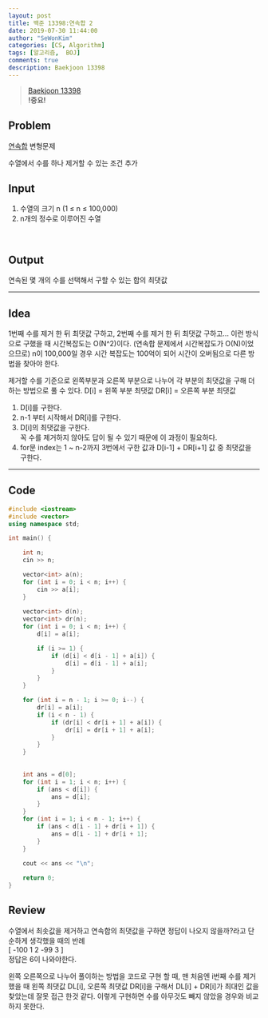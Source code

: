 ```yaml
---
layout: post
title: 백준 13398:연속합 2
date: 2019-07-30 11:44:00
author: "SeWonKim"
categories: [CS, Algorithm]
tags: [알고리즘,  BOJ]
comments: true
description: Baekjoon 13398
---
```


> [Baekjoon 13398](https://www.acmicpc.net/problem/13398)         
**!중요!**


## Problem
[연속합](https://sewonkimm.github.io/cs/algorithm/2019/07/30/Q1912.html) 변형문제

수열에서 수를 하나 제거할 수 있는 조건 추가


## Input
1. 수열의 크기 n (1 ≤ n ≤ 100,000)
2. n개의 정수로 이루어진 수열

​    

## Output
연속된 몇 개의 수를 선택해서 구할 수 있는 합의 최댓값



------



## Idea
1번째 수를 제거 한 뒤 최댓값 구하고, 2번째 수를 제거 한 뒤 최댓값 구하고... 이런 방식으로 구했을 때 시간복잡도는 O(N^2)이다. (연속합 문제에서 시간복잡도가 O(N)이었으므로)
n이 100,000일 경우 시간 복잡도는 100억이 되어 시간이 오버됨으로 다른 방법을 찾아야 한다.


제거할 수를 기준으로 왼쪽부분과 오른쪽 부분으로 나누어 각 부분의 최댓값을 구해 더하는 방법으로 풀 수 있다.
D[i] = 왼쪽 부분 최댓값
DR[i] = 오른쪽 부분 최댓값

1. D[i]를 구한다.
2. n-1 부터 시작해서 DR[i]를 구한다.
3. D[i]의 최댓값을 구한다.      
   꼭 수를 제거하지 않아도 답이 될 수 있기 때문에 이 과정이 필요하다.
4. for문 index는 1 ~ n-2까지 3번에서 구한 값과 D[i-1] + DR[i+1] 값 중 최댓값을 구한다.

------



## Code
```cpp
#include <iostream>
#include <vector>
using namespace std;

int main() {

	int n;
	cin >> n;

	vector<int> a(n);
	for (int i = 0; i < n; i++) {
		cin >> a[i];
	}
	
	vector<int> d(n);
	vector<int> dr(n);
	for (int i = 0; i < n; i++) {
		d[i] = a[i];

		if (i >= 1) {
			if (d[i] < d[i - 1] + a[i]) {
				d[i] = d[i - 1] + a[i];
			}
		}
	}

	for (int i = n - 1; i >= 0; i--) {
		dr[i] = a[i];
		if (i < n - 1) {
			if (dr[i] < dr[i + 1] + a[i]) {
				dr[i] = dr[i + 1] + a[i];
			}
		}
	}
	
	
	int ans = d[0];
	for (int i = 1; i < n; i++) {
		if (ans < d[i]) {
			ans = d[i];
		}
	}
	for (int i = 1; i < n - 1; i++) {
		if (ans < d[i - 1] + dr[i + 1]) {
			ans = d[i - 1] + dr[i + 1];
		}
	}

	cout << ans << "\n";
	
	return 0;
}
```





## Review
수열에서 최솟값을 제거하고 연속합의 최댓값을 구하면 정답이 나오지 않을까?라고 단순하게 생각했을 때의 반례        
[ -100 1 2 -99 3 ]       
정답은 6이 나와야한다.


왼쪽 오른쪽으로 나누어 풀이하는 방법을 코드로 구현 할 때,
맨 처음엔 i번째 수를 제거했을 때 왼쪽 최댓값 DL[i], 오른쪽 최댓값 DR[i]을 구해서 DL[i] + DR[i]가 최대인 값을 찾았는데 잘못 접근 한것 같다.
이렇게 구현하면 수를 아무것도 빼지 않았을 경우와 비교하지 못한다.
